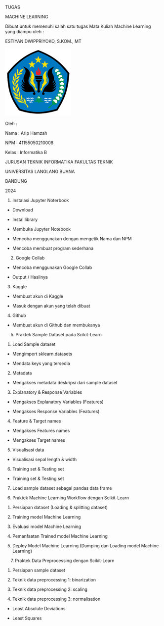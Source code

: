 TUGAS	

MACHINE LEARNING

Dibuat untuk memenuhi salah satu tugas Mata Kuliah Machine Learning yang diampu oleh :

ESTIYAN DWIPPRIYOKO, S.KOM., MT

![Deskripsi Gambar](images/unla.png) 

Oleh : 

Nama	: Arip Hamzah

NPM	: 41155050210008
	
Kelas 	: Informatika B

JURUSAN TEKNIK INFORMATIKA
FAKULTAS TEKNIK

UNIVERSITAS LANGLANG BUANA

BANDUNG

2024
1.	Instalasi Jupyter Noterbook
-	Download 
 
 
-	Instal library
 
-	Membuka Jupyter Notebook
 
-	Mencoba menggunakan dengan mengetik Nama dan NPM 
 
-	Mencoba membuat program sederhana 
 
 
 
2.	Google Collab 
-	Mencoba menggunakan Google Collab
 
-	Output / Hasilnya 
 
3.	Kaggle 
-	Membuat akun di Kaggle 
 
-	Masuk dengan akun yang telah dibuat
 
4.	Github 
-	Membuat akun di Github dan membukanya 
 


 
5.	Praktek Sample Dataset pada Scikit-Learn
1)	Load Sample dataset 
-	Mengimport sklearn.datasets
 
-	Mendata keys yang tersedia 
 
2)	Metadata
-	Mengakses metadata deskripsi dari sample dataset 
 
3)	Explanatory & Response Variables
-	Mengakses Explanatory Variables (Features)
 
-	Mengakses Response Variables (Features)
 
4)	Feature & Target names 
-	Mengakses Features names 
 
-	Mengakses Target names 
 
5)	Visualisasi data
-	Visualisasi sepal length & width 
 
6)	Training set & Testing set 
-	Training set & Testing set
 
7)	Load sample dataset sebagai pandas data frame 
 
6.	Praktek Machine Learning Workflow dengan Scikit-Learn
1)	Persiapan dataset (Loading & splitting dataset)
 
2)	Training model Machine Learning 
 
3)	Evaluasi model Machine Learning
 
4)	Pemanfaatan Trained model Machine Learning 
 
5)	Deploy Model Machine Learning (Dumping dan Loading model Machine Learning)
 
 
7.	Praktek Data Preprocessing dengan Scikit-Learn
1)	Persiapan sample dataset
 
2)	Teknik data preprocessing 1: binarization
 
3)	Teknik data preprocessing 2: scaling
 
4)	Teknik data preprocessing 3: normalisation
-	Least Absolute Deviations
 
-	Least Squares
 

